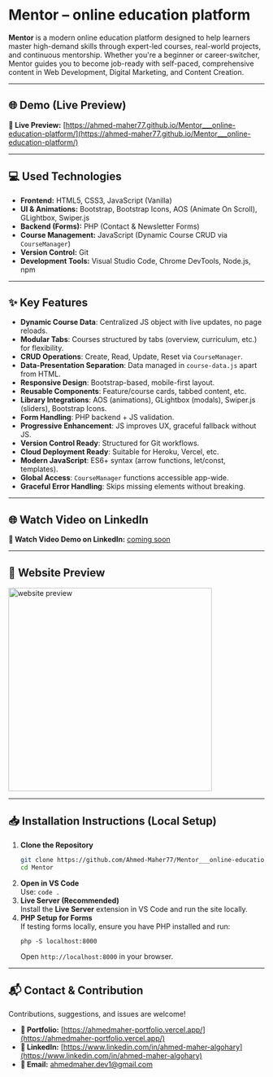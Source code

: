 # Mentor – online education platform

**Mentor** is a modern online education platform designed to help learners master high-demand skills through expert-led courses, real-world projects, and continuous mentorship. Whether you're a beginner or career-switcher, Mentor guides you to become job-ready with self-paced, comprehensive content in Web Development, Digital Marketing, and Content Creation.

---

## 🌐 Demo (Live Preview)

**🔗 Live Preview:** [https://ahmed-maher77.github.io/Mentor___online-education-platform/](https://ahmed-maher77.github.io/Mentor___online-education-platform/)

---

## 💻 Used Technologies

- **Frontend:** HTML5, CSS3, JavaScript (Vanilla)
- **UI & Animations:** Bootstrap, Bootstrap Icons, AOS (Animate On Scroll), GLightbox, Swiper.js
- **Backend (Forms):** PHP (Contact & Newsletter Forms)
- **Course Management:** JavaScript (Dynamic Course CRUD via `CourseManager`)
- **Version Control:** Git
- **Development Tools:** Visual Studio Code, Chrome DevTools, Node.js, npm

---

## ✨ Key Features

- **Dynamic Course Data**: Centralized JS object with live updates, no page reloads.
- **Modular Tabs**: Courses structured by tabs (overview, curriculum, etc.) for flexibility.
- **CRUD Operations**: Create, Read, Update, Reset via `CourseManager`.
- **Data-Presentation Separation**: Data managed in `course-data.js` apart from HTML.
- **Responsive Design**: Bootstrap-based, mobile-first layout.
- **Reusable Components**: Feature/course cards, tabbed content, etc.
- **Library Integrations**: AOS (animations), GLightbox (modals), Swiper.js (sliders), Bootstrap Icons.
- **Form Handling**: PHP backend + JS validation.
- **Progressive Enhancement**: JS improves UX, graceful fallback without JS.
- **Version Control Ready**: Structured for Git workflows.
- **Cloud Deployment Ready**: Suitable for Heroku, Vercel, etc.
- **Modern JavaScript**: ES6+ syntax (arrow functions, let/const, templates).
- **Global Access**: `CourseManager` functions accessible app-wide.
- **Graceful Error Handling**: Skips missing elements without breaking.

---

## 🌐 Watch Video on LinkedIn

**🎥 Watch Video Demo on LinkedIn:** [coming soon]()

---

## 👀 Website Preview

<a href="https://ahmed-maher77.github.io/Mentor___online-education-platform/" title="demo">
  <img src="uploaded-img-on-github-readme" alt="website preview" width="400">
</a>

---

## 📥 Installation Instructions (Local Setup)

1. **Clone the Repository**
   ```bash
   git clone https://github.com/Ahmed-Maher77/Mentor___online-education-platform.git
   cd Mentor
   ```
2. **Open in VS Code** <br/>
   Use:  ```code .```
3. **Live Server (Recommended)** <br/>
   Install the **Live Server** extension in VS Code and run the site locally.
4. **PHP Setup for Forms** <br/>
   If testing forms locally, ensure you have PHP installed and run:
   ```
   php -S localhost:8000
   ```
   Open ```http://localhost:8000``` in your browser.

---

## 📬 Contact & Contribution

Contributions, suggestions, and issues are welcome!

- **💼 Portfolio:** [https://ahmedmaher-portfolio.vercel.app/](https://ahmedmaher-portfolio.vercel.app/)
- **🔗 LinkedIn:** [https://www.linkedin.com/in/ahmed-maher-algohary](https://www.linkedin.com/in/ahmed-maher-algohary)
- **📧 Email:** [ahmedmaher.dev1@gmail.com](mailto:ahmedmaher.dev1@gmail.com)
